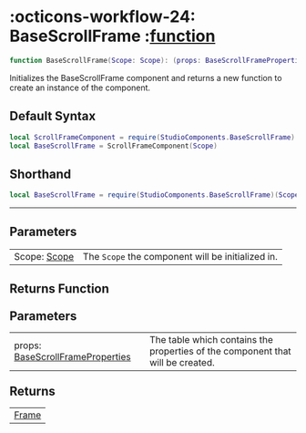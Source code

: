 <h1 class="api-header" markdown>
    <span class="api-icon" markdown>:octicons-workflow-24:</span>
    <span class="api-title">BaseScrollFrame</span>
    <span class="api-type">:</span><a href="https://create.roblox.com/docs/luau/functions" class="api-type">function</a>
</h1>

```lua
function BaseScrollFrame(Scope: Scope): (props: BaseScrollFrameProperties) -> Frame
```
Initializes the BaseScrollFrame component and returns a new function to create an instance of the component.

## Default Syntax

```lua
local ScrollFrameComponent = require(StudioComponents.BaseScrollFrame)
local BaseScrollFrame = ScrollFrameComponent(Scope)
```

## Shorthand

```lua
local BaseScrollFrame = require(StudioComponents.BaseScrollFrame)(Scope)
```

-----

## Parameters
<span markdown>
    <div class="md-typeset__table">
        <table>
            <tbody>
                <tr>
                    <td class="api-param-highlight">Scope: <a href="">Scope</a></td>
                    <td>The <code>Scope</code> the component will be initialized in.</td>
                </tr>
            </tbody>
        </table>
    </div>
</span>

## Returns Function
<span markdown>
    <div class="md-typeset__table" id="api-returns-function-table">
        <h2 style="margin: 1.1em 0 .64em">Parameters</h2>
        <table>
            <tbody>
                <tr>
                    <td class="api-param-highlight">props: <a href="../../types/scrollframe/BaseScrollFrame.md">BaseScrollFrameProperties</a></td>
                    <td>The table which contains the properties of the component that will be created.</td>
                </tr>
            </tbody>
        </table>
        <h2 style="margin: 1.1em 0 .64em">Returns</h2>
        <table>
            <tbody>
                <tr>
                    <td class="api-return-box"><a href="https://create.roblox.com/docs/reference/engine/classes/Frame">Frame</a></td>
                </tr>
            </tbody>
        </table>
    </div>
</div>